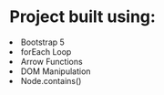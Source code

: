 <h1>Project built using:</h1>
<li>Bootstrap 5</li>
<li>forEach Loop</li>
<li>Arrow Functions</li>
<li>DOM Manipulation</li>
<li>Node.contains()</li>
